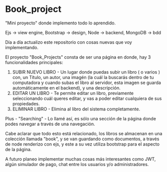 # Book_project
"Mini proyecto" donde implemento todo lo aprendido.

Ejs -> view engine,
Bootstrap -> design,
Node -> backend,
MongoDB -> bdd

Día a día actualizo este repositorio con cosas nuevas que voy implementando.

El proyecto "Book_Projects" consta de ser una página en donde, hay 3 funcionalidades principales:

1) SUBIR NUEVO LIBRO - Un lugar donde puedas subir un libro ( o varios ) con, un Título, un autor, una imagén (la cuál la buscarás dentro de tu computadora y cuando subas el libro al servidor, esta imagen se guarda automáticamente en el backend), y una descripción.
2) EDITAR UN LIBRO - Te permite editar un libro, previamente seleccionando cuál queres editar, y vas a poder editar cualquiera de sus propiedades.
3) ELIMINAR LIBRO - Elimina al libro del sistema completamente.

Plus - "Searching" - Lo llamé así, es sólo una sección de la página donde podes navegar a través de una navegación.

Cabe aclarar que todo esto está relacionado, los libros se almacenan en una colección llamada "book", y se van guardando como documentos, a través de node renderizo con ejs, y este a su vez utiliza bootstrap para el aspecto de la página.

A futuro planeo implementar muchas cosas más interesantes como JWT, algún simulador de pago, chat entre los usuarios y/o administradores.
